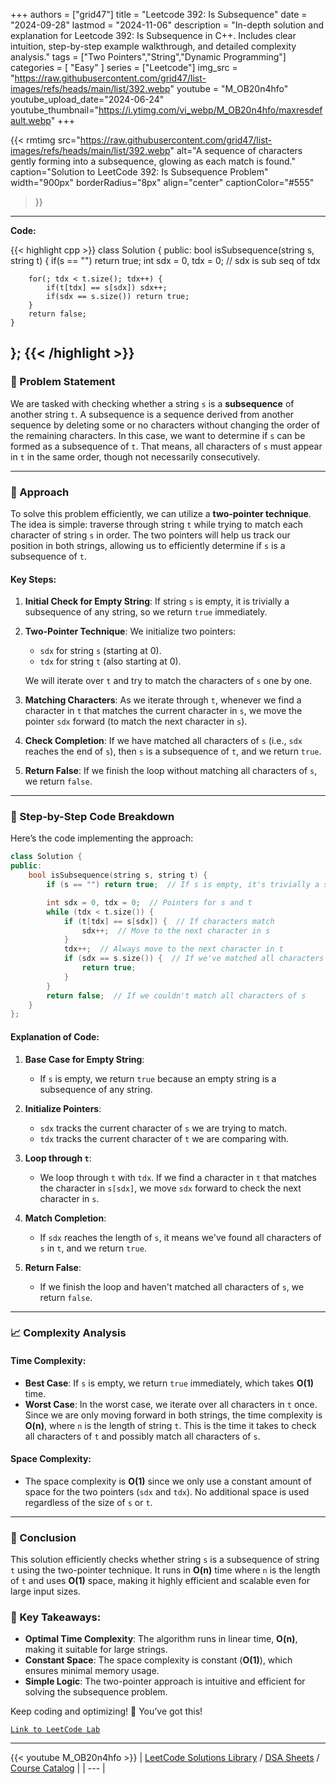 
+++
authors = ["grid47"]
title = "Leetcode 392: Is Subsequence"
date = "2024-09-28"
lastmod = "2024-11-06"
description = "In-depth solution and explanation for Leetcode 392: Is Subsequence in C++. Includes clear intuition, step-by-step example walkthrough, and detailed complexity analysis."
tags = ["Two Pointers","String","Dynamic Programming"]
categories = [
    "Easy"
]
series = ["Leetcode"]
img_src = "https://raw.githubusercontent.com/grid47/list-images/refs/heads/main/list/392.webp"
youtube = "M_OB20n4hfo"
youtube_upload_date="2024-06-24"
youtube_thumbnail="https://i.ytimg.com/vi_webp/M_OB20n4hfo/maxresdefault.webp"
+++


{{< rmtimg 
    src="https://raw.githubusercontent.com/grid47/list-images/refs/heads/main/list/392.webp" 
    alt="A sequence of characters gently forming into a subsequence, glowing as each match is found."
    caption="Solution to LeetCode 392: Is Subsequence Problem"
    width="900px"
    borderRadius="8px"
    align="center" 
    captionColor="#555"
>}}
---
**Code:**

{{< highlight cpp >}}
class Solution {
public:
    bool isSubsequence(string s, string t) {
        if(s == "") return true;
        int sdx = 0, tdx = 0;
        // sdx is sub seq of tdx

        for(; tdx < t.size(); tdx++) {
            if(t[tdx] == s[sdx]) sdx++;
            if(sdx == s.size()) return true;
        }
        return false;
    }
};
{{< /highlight >}}
---

### 🚀 Problem Statement

We are tasked with checking whether a string `s` is a **subsequence** of another string `t`. A subsequence is a sequence derived from another sequence by deleting some or no characters without changing the order of the remaining characters. In this case, we want to determine if `s` can be formed as a subsequence of `t`. That means, all characters of `s` must appear in `t` in the same order, though not necessarily consecutively.

---

### 🧠 Approach

To solve this problem efficiently, we can utilize a **two-pointer technique**. The idea is simple: traverse through string `t` while trying to match each character of string `s` in order. The two pointers will help us track our position in both strings, allowing us to efficiently determine if `s` is a subsequence of `t`.

#### Key Steps:
1. **Initial Check for Empty String**: If string `s` is empty, it is trivially a subsequence of any string, so we return `true` immediately.
   
2. **Two-Pointer Technique**: We initialize two pointers:
   - `sdx` for string `s` (starting at 0).
   - `tdx` for string `t` (also starting at 0).
   
   We will iterate over `t` and try to match the characters of `s` one by one.

3. **Matching Characters**: As we iterate through `t`, whenever we find a character in `t` that matches the current character in `s`, we move the pointer `sdx` forward (to match the next character in `s`).

4. **Check Completion**: If we have matched all characters of `s` (i.e., `sdx` reaches the end of `s`), then `s` is a subsequence of `t`, and we return `true`.

5. **Return False**: If we finish the loop without matching all characters of `s`, we return `false`.

---

### 🔨 Step-by-Step Code Breakdown

Here’s the code implementing the approach:

```cpp
class Solution {
public:
    bool isSubsequence(string s, string t) {
        if (s == "") return true;  // If s is empty, it's trivially a subsequence

        int sdx = 0, tdx = 0;  // Pointers for s and t
        while (tdx < t.size()) {
            if (t[tdx] == s[sdx]) {  // If characters match
                sdx++;  // Move to the next character in s
            }
            tdx++;  // Always move to the next character in t
            if (sdx == s.size()) {  // If we've matched all characters of s
                return true;
            }
        }
        return false;  // If we couldn't match all characters of s
    }
};
```

#### Explanation of Code:
1. **Base Case for Empty String**:  
   - If `s` is empty, we return `true` because an empty string is a subsequence of any string.
   
2. **Initialize Pointers**:  
   - `sdx` tracks the current character of `s` we are trying to match.
   - `tdx` tracks the current character of `t` we are comparing with.

3. **Loop through `t`**:
   - We loop through `t` with `tdx`. If we find a character in `t` that matches the character in `s[sdx]`, we move `sdx` forward to check the next character in `s`.

4. **Match Completion**:
   - If `sdx` reaches the length of `s`, it means we've found all characters of `s` in `t`, and we return `true`.

5. **Return False**:  
   - If we finish the loop and haven't matched all characters of `s`, we return `false`.

---

### 📈 Complexity Analysis

#### Time Complexity:
- **Best Case**: If `s` is empty, we return `true` immediately, which takes **O(1)** time.
- **Worst Case**: In the worst case, we iterate over all characters in `t` once. Since we are only moving forward in both strings, the time complexity is **O(n)**, where `n` is the length of string `t`. This is the time it takes to check all characters of `t` and possibly match all characters of `s`.

#### Space Complexity:
- The space complexity is **O(1)** since we only use a constant amount of space for the two pointers (`sdx` and `tdx`). No additional space is used regardless of the size of `s` or `t`.

---

### 🏁 Conclusion

This solution efficiently checks whether string `s` is a subsequence of string `t` using the two-pointer technique. It runs in **O(n)** time where `n` is the length of `t` and uses **O(1)** space, making it highly efficient and scalable even for large input sizes.

### 🎯 Key Takeaways:
- **Optimal Time Complexity**: The algorithm runs in linear time, **O(n)**, making it suitable for large strings.
- **Constant Space**: The space complexity is constant (**O(1)**), which ensures minimal memory usage.
- **Simple Logic**: The two-pointer approach is intuitive and efficient for solving the subsequence problem.

Keep coding and optimizing! 🚀 You’ve got this!

[`Link to LeetCode Lab`](https://leetcode.com/problems/is-subsequence/description/)

---
{{< youtube M_OB20n4hfo >}}
| [LeetCode Solutions Library](https://grid47.xyz/leetcode/) / [DSA Sheets](https://grid47.xyz/sheets/) / [Course Catalog](https://grid47.xyz/courses/) |
| --- |
